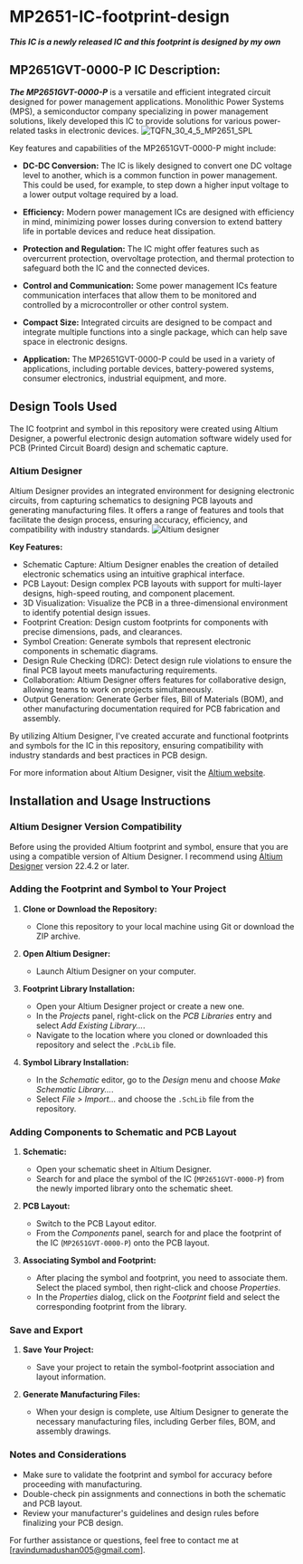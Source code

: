 # MP2651-IC-footprint-design
 _**This IC is a newly released IC and this footprint is designed by my own**_

 ## MP2651GVT-0000-P IC Description:

**_The MP2651GVT-0000-P_** is a versatile and efficient integrated circuit designed for power management applications. Monolithic Power Systems (MPS), a semiconductor company specializing in power management solutions, likely developed this IC to provide solutions for various power-related tasks in electronic devices.
![TQFN_30_4_5_MP2651_SPL](https://github.com/RavinduMPK/MP2651-IC-footprint-design/assets/68577937/3f2cc25b-8a56-447c-af8c-8d733a241ff5)

Key features and capabilities of the MP2651GVT-0000-P might include:

- **DC-DC Conversion:** The IC is likely designed to convert one DC voltage level to another, which is a common function in power management. This could be used, for example, to step down a higher input voltage to a lower output voltage required by a load.

- **Efficiency:** Modern power management ICs are designed with efficiency in mind, minimizing power losses during conversion to extend battery life in portable devices and reduce heat dissipation.

- **Protection and Regulation:** The IC might offer features such as overcurrent protection, overvoltage protection, and thermal protection to safeguard both the IC and the connected devices.

- **Control and Communication:** Some power management ICs feature communication interfaces that allow them to be monitored and controlled by a microcontroller or other control system.

- **Compact Size:** Integrated circuits are designed to be compact and integrate multiple functions into a single package, which can help save space in electronic designs.

- **Application:** The MP2651GVT-0000-P could be used in a variety of applications, including portable devices, battery-powered systems, consumer electronics, industrial equipment, and more.


## Design Tools Used

The IC footprint and symbol in this repository were created using Altium Designer, a powerful electronic design automation software widely used for PCB (Printed Circuit Board) design and schematic capture.

### Altium Designer

Altium Designer provides an integrated environment for designing electronic circuits, from capturing schematics to designing PCB layouts and generating manufacturing files. It offers a range of features and tools that facilitate the design process, ensuring accuracy, efficiency, and compatibility with industry standards.
![Altium designer](https://github.com/RavinduMPK/MP2651-IC-footprint-design/assets/68577937/0a42deca-33a8-4f17-b1ae-f0dfbb1f7703)

**Key Features:**

- Schematic Capture: Altium Designer enables the creation of detailed electronic schematics using an intuitive graphical interface.
- PCB Layout: Design complex PCB layouts with support for multi-layer designs, high-speed routing, and component placement.
- 3D Visualization: Visualize the PCB in a three-dimensional environment to identify potential design issues.
- Footprint Creation: Design custom footprints for components with precise dimensions, pads, and clearances.
- Symbol Creation: Generate symbols that represent electronic components in schematic diagrams.
- Design Rule Checking (DRC): Detect design rule violations to ensure the final PCB layout meets manufacturing requirements.
- Collaboration: Altium Designer offers features for collaborative design, allowing teams to work on projects simultaneously.
- Output Generation: Generate Gerber files, Bill of Materials (BOM), and other manufacturing documentation required for PCB fabrication and assembly.

By utilizing Altium Designer, I've created accurate and functional footprints and symbols for the IC in this repository, ensuring compatibility with industry standards and best practices in PCB design.

For more information about Altium Designer, visit the [Altium website](https://www.altium.com/altium-designer/).


## Installation and Usage Instructions

### Altium Designer Version Compatibility

Before using the provided Altium footprint and symbol, ensure that you are using a compatible version of Altium Designer. I recommend using [Altium Designer](https://www.altium.com/altium-designer/) version 22.4.2 or later.

### Adding the Footprint and Symbol to Your Project

1. **Clone or Download the Repository:**
   - Clone this repository to your local machine using Git or download the ZIP archive.

2. **Open Altium Designer:**
   - Launch Altium Designer on your computer.

3. **Footprint Library Installation:**
   - Open your Altium Designer project or create a new one.
   - In the *Projects* panel, right-click on the *PCB Libraries* entry and select *Add Existing Library...*.
   - Navigate to the location where you cloned or downloaded this repository and select the `.PcbLib` file.

4. **Symbol Library Installation:**
   - In the *Schematic* editor, go to the *Design* menu and choose *Make Schematic Library...*.
   - Select *File > Import...* and choose the `.SchLib` file from the repository.

### Adding Components to Schematic and PCB Layout

1. **Schematic:**
   - Open your schematic sheet in Altium Designer.
   - Search for and place the symbol of the IC (`MP2651GVT-0000-P`) from the newly imported library onto the schematic sheet.

2. **PCB Layout:**
   - Switch to the PCB Layout editor.
   - From the *Components* panel, search for and place the footprint of the IC (`MP2651GVT-0000-P`) onto the PCB layout.

3. **Associating Symbol and Footprint:**
   - After placing the symbol and footprint, you need to associate them. Select the placed symbol, then right-click and choose *Properties*.
   - In the *Properties* dialog, click on the *Footprint* field and select the corresponding footprint from the library.

### Save and Export

1. **Save Your Project:**
   - Save your project to retain the symbol-footprint association and layout information.

2. **Generate Manufacturing Files:**
   - When your design is complete, use Altium Designer to generate the necessary manufacturing files, including Gerber files, BOM, and assembly drawings.

### Notes and Considerations

- Make sure to validate the footprint and symbol for accuracy before proceeding with manufacturing.
- Double-check pin assignments and connections in both the schematic and PCB layout.
- Review your manufacturer's guidelines and design rules before finalizing your PCB design.

For further assistance or questions, feel free to contact me at [ravindumadushan005@gmail.com].









